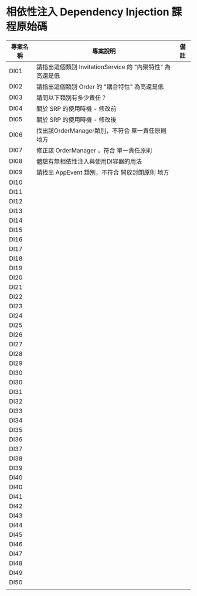 # 相依性注入 Dependency Injection 課程原始碼

|專案名稱|專案說明|備註|
|-|-|-|
|DI01|請指出這個類別 InvitationService 的 "內聚特性" 為高還是低||
|DI02|請指出這個類別 Order 的 "耦合特性" 為高還是低||
|DI03|請問以下類別有多少責任？||
|DI04|關於 SRP 的使用時機 - 修改前||
|DI05|關於 SRP 的使用時機 - 修改後||
|DI06|找出該OrderManager類別，不符合 單一責任原則 地方||
|DI07|修正該 OrderManager ，符合 單一責任原則||
|DI08|體驗有無相依性注入與使用DI容器的用法||
|DI09|請找出 AppEvent 類別，不符合 開放封閉原則 地方||
|DI10|||
|DI11|||
|DI12|||
|DI13|||
|DI14|||
|DI15|||
|DI16|||
|DI17|||
|DI18|||
|DI19|||
|DI20|||
|DI21|||
|DI22|||
|DI23|||
|DI24|||
|DI25|||
|DI26|||
|DI27|||
|DI28|||
|DI29|||
|DI30|||
|DI30|||
|DI31|||
|DI32|||
|DI33|||
|DI34|||
|DI35|||
|DI36|||
|DI37|||
|DI38|||
|DI39|||
|DI40|||
|DI40|||
|DI41|||
|DI42|||
|DI43|||
|DI44|||
|DI45|||
|DI46|||
|DI47|||
|DI48|||
|DI49|||
|DI50|||
||||

